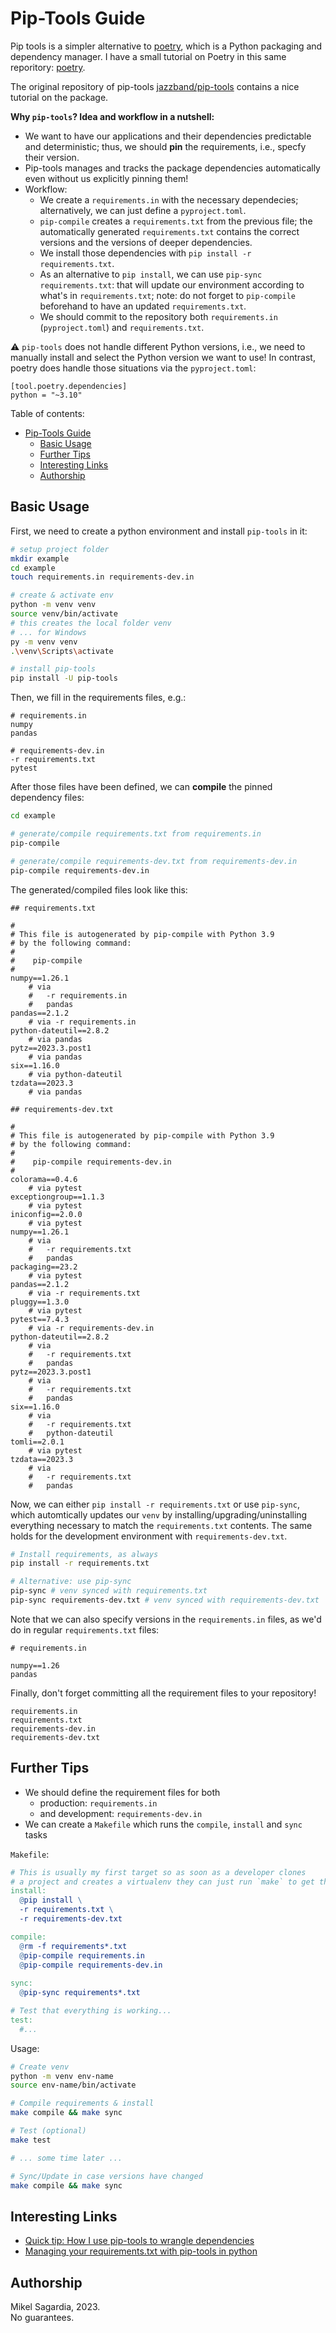 # Pip-Tools Guide

Pip tools is a simpler alternative to [poetry](https://python-poetry.org/), which is a Python packaging and dependency manager. I have a small tutorial on Poetry in this same reporitory: [poetry](../poetry/).

The original repository of pip-tools [jazzband/pip-tools](https://github.com/jazzband/pip-tools) contains a nice tutorial on the package.

**Why `pip-tools`? Idea and workflow in a nutshell:**

- We want to have our applications and their dependencies predictable and deterministic; thus, we should **pin** the requirements, i.e., specfy their version.
- Pip-tools manages and tracks the package dependencies automatically even without us explicitly pinning them!
- Workflow:
  - We create a `requirements.in` with the necessary dependecies; alternatively, we can just define a `pyproject.toml`.
  - `pip-compile` creates a `requirements.txt` from the previous file; the automatically generated `requirements.txt` contains the correct versions and the versions of deeper dependencies.
  - We install those dependencies with `pip install -r requirements.txt`.
  - As an alternative to `pip install`, we can use `pip-sync requirements.txt`: that will update our environment according to what's in `requirements.txt`; note: do not forget to `pip-compile` beforehand to have an updated `requirements.txt`.
  - We should commit to the repository both `requirements.in` (`pyproject.toml`) and `requirements.txt`.

:warning: `pip-tools` does not handle different Python versions, i.e., we need to manually install and select the Python version we want to use! In contrast, poetry does handle those situations via the `pyproject.toml`:

```
[tool.poetry.dependencies]
python = "~3.10"
```

Table of contents:

- [Pip-Tools Guide](#pip-tools-guide)
  - [Basic Usage](#basic-usage)
  - [Further Tips](#further-tips)
  - [Interesting Links](#interesting-links)
  - [Authorship](#authorship)

## Basic Usage

First, we need to create a python environment and install `pip-tools` in it:

```bash
# setup project folder
mkdir example
cd example
touch requirements.in requirements-dev.in

# create & activate env
python -m venv venv
source venv/bin/activate
# this creates the local folder venv
# ... for Windows
py -m venv venv
.\venv\Scripts\activate

# install pip-tools
pip install -U pip-tools
```

Then, we fill in the requirements files, e.g.:

```
# requirements.in
numpy
pandas

# requirements-dev.in
-r requirements.txt
pytest
```

After those files have been defined, we can **compile** the pinned dependency files:

```bash
cd example

# generate/compile requirements.txt from requirements.in
pip-compile

# generate/compile requirements-dev.txt from requirements-dev.in
pip-compile requirements-dev.in
```

The generated/compiled files look like this:

```
## requirements.txt

#
# This file is autogenerated by pip-compile with Python 3.9
# by the following command:
#
#    pip-compile
#
numpy==1.26.1
    # via
    #   -r requirements.in
    #   pandas
pandas==2.1.2
    # via -r requirements.in
python-dateutil==2.8.2
    # via pandas
pytz==2023.3.post1
    # via pandas
six==1.16.0
    # via python-dateutil
tzdata==2023.3
    # via pandas

## requirements-dev.txt

#
# This file is autogenerated by pip-compile with Python 3.9
# by the following command:
#
#    pip-compile requirements-dev.in
#
colorama==0.4.6
    # via pytest
exceptiongroup==1.1.3
    # via pytest
iniconfig==2.0.0
    # via pytest
numpy==1.26.1
    # via
    #   -r requirements.txt
    #   pandas
packaging==23.2
    # via pytest
pandas==2.1.2
    # via -r requirements.txt
pluggy==1.3.0
    # via pytest
pytest==7.4.3
    # via -r requirements-dev.in
python-dateutil==2.8.2
    # via
    #   -r requirements.txt
    #   pandas
pytz==2023.3.post1
    # via
    #   -r requirements.txt
    #   pandas
six==1.16.0
    # via
    #   -r requirements.txt
    #   python-dateutil
tomli==2.0.1
    # via pytest
tzdata==2023.3
    # via
    #   -r requirements.txt
    #   pandas

```

Now, we can either `pip install -r requirements.txt` or use `pip-sync`, which automtically updates our `venv` by installing/upgrading/uninstalling everything necessary to match the `requirements.txt` contents. The same holds for the development environment with `requirements-dev.txt`.

```bash
# Install requirements, as always
pip install -r requirements.txt

# Alternative: use pip-sync
pip-sync # venv synced with requirements.txt
pip-sync requirements-dev.txt # venv synced with requirements-dev.txt
```

Note that we can also specify versions in the `requirements.in` files, as we'd do in regular `requirements.txt` files:

```
# requirements.in

numpy==1.26
pandas
```

Finally, don't forget committing all the requirement files to your repository!

```
requirements.in
requirements.txt
requirements-dev.in
requirements-dev.txt
```


## Further Tips

- We should define the requirement files for both
  - production: `requirements.in`
  - and development: `requirements-dev.in`
- We can create a `Makefile` which runs the `compile`, `install` and `sync` tasks

`Makefile`:

```makefile
# This is usually my first target so as soon as a developer clones
# a project and creates a virtualenv they can just run `make` to get things going.
install:
  @pip install \
  -r requirements.txt \
  -r requirements-dev.txt

compile:
  @rm -f requirements*.txt
  @pip-compile requirements.in
  @pip-compile requirements-dev.in
    
sync:
  @pip-sync requirements*.txt

# Test that everything is working...
test:
  #...
```

Usage:

```bash
# Create venv
python -m venv env-name
source env-name/bin/activate

# Compile requirements & install
make compile && make sync

# Test (optional)
make test

# ... some time later ...

# Sync/Update in case versions have changed
make compile && make sync
```


## Interesting Links

- [Quick tip: How I use pip-tools to wrangle dependencies](https://www.codementor.io/@adammertz/quick-tip-how-i-use-pip-tools-to-wrangle-dependencies-1fzreskhok)
- [Managing your requirements.txt with pip-tools in python](https://suyojtamrakar.medium.com/managing-your-requirements-txt-with-pip-tools-in-python-8d07d9dfa464)


## Authorship

Mikel Sagardia, 2023.  
No guarantees.
